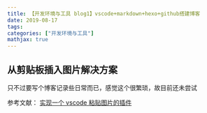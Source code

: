 ```yaml
---
title: 【开发环境与工具 blog1】vscode+markdown+hexo+github搭建博客
date: 2019-08-17
tags: 
categories: ["开发环境与工具"]
mathjax: true
---
```

<!-- more -->

## 从剪贴板插入图片解决方案
只不过要写个博客记录些日常而已，感觉这个很繁琐，故目前还未尝试

参考文献： [实现一个 vscode 粘贴图片的插件](https://www.njleonzhang.com/2018/08/14/vs-code-paste-image.html)

